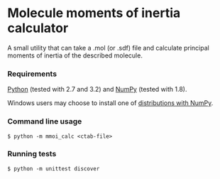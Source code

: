 # Molecule moments of inertia calculator

A small utility that can take a .mol (or .sdf) file and calculate
principal moments of inertia of the described molecule.


### Requirements

[Python](https://www.python.org/) (tested with 2.7 and 3.2) and
[NumPy](http://www.numpy.org/) (tested with 1.8).

Windows users may choose to install one of
[distributions with NumPy](http://www.scipy.org/install.html).


### Command line usage

    $ python -m mmoi_calc <ctab-file>


### Running tests

    $ python -m unittest discover
